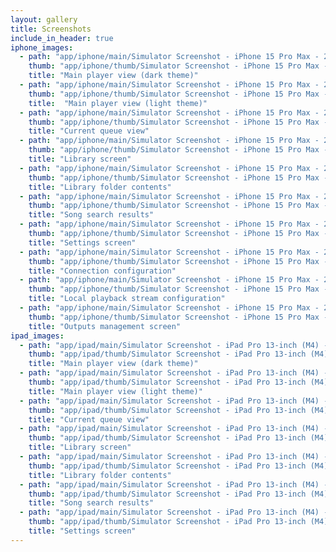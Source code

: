 ```yaml
---
layout: gallery
title: Screenshots
include_in_header: true
iphone_images:
  - path: "app/iphone/main/Simulator Screenshot - iPhone 15 Pro Max - 2024-06-10 at 18.00.31.jpg"
    thumb: "app/iphone/thumb/Simulator Screenshot - iPhone 15 Pro Max - 2024-06-10 at 18.00.31.jpg"
    title: "Main player view (dark theme)"
  - path: "app/iphone/main/Simulator Screenshot - iPhone 15 Pro Max - 2024-06-10 at 18.00.16.jpg"
    thumb: "app/iphone/thumb/Simulator Screenshot - iPhone 15 Pro Max - 2024-06-10 at 18.00.16.jpg"
    title:  "Main player view (light theme)"
  - path: "app/iphone/main/Simulator Screenshot - iPhone 15 Pro Max - 2024-06-10 at 18.01.04.jpg"
    thumb: "app/iphone/thumb/Simulator Screenshot - iPhone 15 Pro Max - 2024-06-10 at 18.01.04.jpg"
    title: "Current queue view"
  - path: "app/iphone/main/Simulator Screenshot - iPhone 15 Pro Max - 2024-06-10 at 18.01.28.jpg"
    thumb: "app/iphone/thumb/Simulator Screenshot - iPhone 15 Pro Max - 2024-06-10 at 18.01.28.jpg"
    title: "Library screen"
  - path: "app/iphone/main/Simulator Screenshot - iPhone 15 Pro Max - 2024-06-10 at 18.01.46.jpg"
    thumb: "app/iphone/thumb/Simulator Screenshot - iPhone 15 Pro Max - 2024-06-10 at 18.01.46.jpg"
    title: "Library folder contents"
  - path: "app/iphone/main/Simulator Screenshot - iPhone 15 Pro Max - 2024-06-10 at 18.01.58.jpg"
    thumb: "app/iphone/thumb/Simulator Screenshot - iPhone 15 Pro Max - 2024-06-10 at 18.01.58.jpg"
    title: "Song search results"
  - path: "app/iphone/main/Simulator Screenshot - iPhone 15 Pro Max - 2024-06-10 at 18.05.05.jpg"
    thumb: "app/iphone/thumb/Simulator Screenshot - iPhone 15 Pro Max - 2024-06-10 at 18.05.05.jpg"
    title: "Settings screen"
  - path: "app/iphone/main/Simulator Screenshot - iPhone 15 Pro Max - 2024-01-24 at 13.42.22.jpg"
    thumb: "app/iphone/thumb/Simulator Screenshot - iPhone 15 Pro Max - 2024-01-24 at 13.42.22.jpg"
    title: "Connection configuration"
  - path: "app/iphone/main/Simulator Screenshot - iPhone 15 Pro Max - 2024-01-24 at 13.46.16.jpg"
    thumb: "app/iphone/thumb/Simulator Screenshot - iPhone 15 Pro Max - 2024-01-24 at 13.46.16.jpg"
    title: "Local playback stream configuration"
  - path: "app/iphone/main/Simulator Screenshot - iPhone 15 Pro Max - 2024-01-24 at 13.59.34.jpg"
    thumb: "app/iphone/thumb/Simulator Screenshot - iPhone 15 Pro Max - 2024-01-24 at 13.59.34.jpg"
    title: "Outputs management screen"
ipad_images:
  - path: "app/ipad/main/Simulator Screenshot - iPad Pro 13-inch (M4) - 2024-06-10 at 19.41.41.jpg"
    thumb: "app/ipad/thumb/Simulator Screenshot - iPad Pro 13-inch (M4) - 2024-06-10 at 19.41.41.jpg"
    title: "Main player view (dark theme)"
  - path: "app/ipad/main/Simulator Screenshot - iPad Pro 13-inch (M4) - 2024-06-10 at 19.31.40.jpg"
    thumb: "app/ipad/thumb/Simulator Screenshot - iPad Pro 13-inch (M4) - 2024-06-10 at 19.31.40.jpg"
    title: "Main player view (light theme)"
  - path: "app/ipad/main/Simulator Screenshot - iPad Pro 13-inch (M4) - 2024-06-10 at 19.41.56.jpg"
    thumb: "app/ipad/thumb/Simulator Screenshot - iPad Pro 13-inch (M4) - 2024-06-10 at 19.41.56.jpg"
    title: "Current queue view"
  - path: "app/ipad/main/Simulator Screenshot - iPad Pro 13-inch (M4) - 2024-06-10 at 19.42.18.jpg"
    thumb: "app/ipad/thumb/Simulator Screenshot - iPad Pro 13-inch (M4) - 2024-06-10 at 19.42.18.jpg"
    title: "Library screen"
  - path: "app/ipad/main/Simulator Screenshot - iPad Pro 13-inch (M4) - 2024-06-10 at 19.42.31.jpg"
    thumb: "app/ipad/thumb/Simulator Screenshot - iPad Pro 13-inch (M4) - 2024-06-10 at 19.42.31.jpg"
    title: "Library folder contents"
  - path: "app/ipad/main/Simulator Screenshot - iPad Pro 13-inch (M4) - 2024-06-10 at 19.42.49.jpg"
    thumb: "app/ipad/thumb/Simulator Screenshot - iPad Pro 13-inch (M4) - 2024-06-10 at 19.42.49.jpg"
    title: "Song search results"
  - path: "app/ipad/main/Simulator Screenshot - iPad Pro 13-inch (M4) - 2024-06-10 at 19.44.03.jpg"
    thumb: "app/ipad/thumb/Simulator Screenshot - iPad Pro 13-inch (M4) - 2024-06-10 at 19.44.03.jpg"
    title: "Settings screen"
---
```


